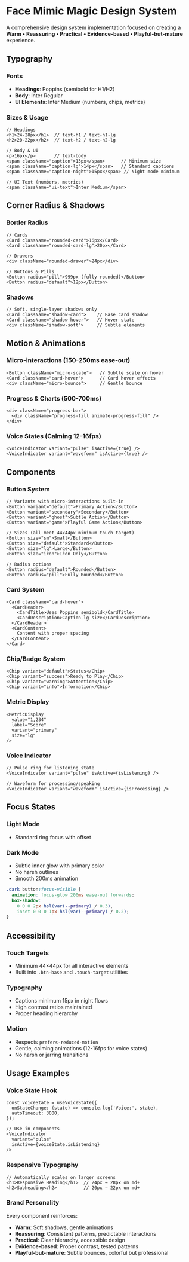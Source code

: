 # Face Mimic Magic Design System

A comprehensive design system implementation focused on creating a **Warm • Reassuring • Practical • Evidence-based • Playful-but-mature** experience.

## Typography

### Fonts
- **Headings**: Poppins (semibold for H1/H2)
- **Body**: Inter Regular
- **UI Elements**: Inter Medium (numbers, chips, metrics)

### Sizes & Usage
```tsx
// Headings
<h1>24-28px</h1>  // text-h1 / text-h1-lg
<h2>20-22px</h2>  // text-h2 / text-h2-lg

// Body & UI
<p>16px</p>       // text-body
<span className="caption">13px</span>      // Minimum size
<span className="caption-lg">14px</span>   // Standard captions
<span className="caption-night">15px</span> // Night mode minimum

// UI Text (numbers, metrics)
<span className="ui-text">Inter Medium</span>
```

## Corner Radius & Shadows

### Border Radius
```tsx
// Cards
<Card className="rounded-card">16px</Card>
<Card className="rounded-card-lg">20px</Card>

// Drawers
<div className="rounded-drawer">24px</div>

// Buttons & Pills
<Button radius="pill">999px (fully rounded)</Button>
<Button radius="default">12px</Button>
```

### Shadows
```tsx
// Soft, single-layer shadows only
<Card className="shadow-card">    // Base card shadow
<Card className="shadow-hover">   // Hover state
<div className="shadow-soft">     // Subtle elements
```

## Motion & Animations

### Micro-interactions (150-250ms ease-out)
```tsx
<Button className="micro-scale">   // Subtle scale on hover
<Card className="card-hover">      // Card hover effects
<div className="micro-bounce">     // Gentle bounce
```

### Progress & Charts (500-700ms)
```tsx
<div className="progress-bar">
  <div className="progress-fill animate-progress-fill" />
</div>
```

### Voice States (Calming 12-16fps)
```tsx
<VoiceIndicator variant="pulse" isActive={true} />
<VoiceIndicator variant="waveform" isActive={true} />
```

## Components

### Button System
```tsx
// Variants with micro-interactions built-in
<Button variant="default">Primary Action</Button>
<Button variant="secondary">Secondary</Button>
<Button variant="ghost">Subtle Action</Button>
<Button variant="game">Playful Game Action</Button>

// Sizes (all meet 44x44px minimum touch target)
<Button size="sm">Small</Button>
<Button size="default">Standard</Button>
<Button size="lg">Large</Button>
<Button size="icon">Icon Only</Button>

// Radius options
<Button radius="default">Rounded</Button>
<Button radius="pill">Fully Rounded</Button>
```

### Card System
```tsx
<Card className="card-hover">
  <CardHeader>
    <CardTitle>Uses Poppins semibold</CardTitle>
    <CardDescription>Caption-lg size</CardDescription>
  </CardHeader>
  <CardContent>
    Content with proper spacing
  </CardContent>
</Card>
```

### Chip/Badge System
```tsx
<Chip variant="default">Status</Chip>
<Chip variant="success">Ready to Play</Chip>
<Chip variant="warning">Attention</Chip>
<Chip variant="info">Information</Chip>
```

### Metric Display
```tsx
<MetricDisplay 
  value="1,234" 
  label="Score" 
  variant="primary" 
  size="lg" 
/>
```

### Voice Indicator
```tsx
// Pulse ring for listening state
<VoiceIndicator variant="pulse" isActive={isListening} />

// Waveform for processing/speaking
<VoiceIndicator variant="waveform" isActive={isProcessing} />
```

## Focus States

### Light Mode
- Standard ring focus with offset

### Dark Mode  
- Subtle inner glow with primary color
- No harsh outlines
- Smooth 200ms animation

```css
.dark button:focus-visible {
  animation: focus-glow 200ms ease-out forwards;
  box-shadow: 
    0 0 0 2px hsl(var(--primary) / 0.3),
    inset 0 0 0 1px hsl(var(--primary) / 0.2);
}
```

## Accessibility

### Touch Targets
- Minimum 44×44px for all interactive elements
- Built into `.btn-base` and `.touch-target` utilities

### Typography
- Captions minimum 15px in night flows
- High contrast ratios maintained
- Proper heading hierarchy

### Motion
- Respects `prefers-reduced-motion`
- Gentle, calming animations (12-16fps for voice states)
- No harsh or jarring transitions

## Usage Examples

### Voice State Hook
```tsx
const voiceState = useVoiceState({
  onStateChange: (state) => console.log('Voice:', state),
  autoTimeout: 3000,
});

// Use in components
<VoiceIndicator 
  variant="pulse" 
  isActive={voiceState.isListening} 
/>
```

### Responsive Typography
```tsx
// Automatically scales on larger screens
<h1>Responsive Heading</h1>  // 24px → 28px on md+
<h2>Subheading</h2>          // 20px → 22px on md+
```

### Brand Personality
Every component reinforces:
- **Warm**: Soft shadows, gentle animations
- **Reassuring**: Consistent patterns, predictable interactions  
- **Practical**: Clear hierarchy, accessible design
- **Evidence-based**: Proper contrast, tested patterns
- **Playful-but-mature**: Subtle bounces, colorful but professional
